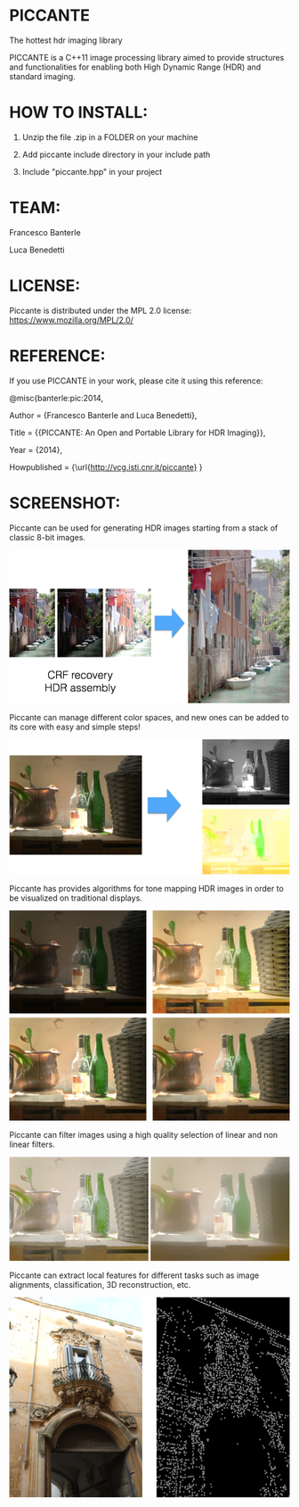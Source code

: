 PICCANTE
========

The hottest hdr imaging library

PICCANTE is a C++11 image processing library aimed to provide structures and functionalities for enabling both High Dynamic Range (HDR) and standard imaging.

HOW TO INSTALL:
===============

1) Unzip the file .zip in a FOLDER on your machine

2) Add piccante include directory in your include path

3) Include "piccante.hpp" in your project

TEAM:
=====

Francesco Banterle

Luca Benedetti

LICENSE:
========
Piccante is distributed under the MPL 2.0 license: https://www.mozilla.org/MPL/2.0/

REFERENCE:
==========

If you use PICCANTE in your work, please cite it using this reference:

@misc{banterle:pic:2014,

 Author = {Francesco Banterle and Luca Benedetti},

 Title = {{PICCANTE: An Open and Portable Library
          for HDR Imaging}},

 Year  = {2014},

 Howpublished = {\url{http://vcg.isti.cnr.it/piccante}
 }

SCREENSHOT:
===========
Piccante can be used for generating HDR images starting from a stack of classic 8-bit
images.

![HDR Generation](/screenshots/hdr_generation.png?raw=true "HDR Generation")

Piccante can manage different color spaces, and new ones can be added to its core with easy and simple steps!

![Color Spaces](/screenshots/color_spaces.png?raw=true "Color Spaces")

Piccante has provides algorithms for tone mapping HDR images in order to be visualized on traditional displays.

![Tone Mapping](/screenshots/tone_mapping.png?raw=true "Tone Mapping")

Piccante can filter images using a high quality selection of linear and non linear filters.

![Filtering](/screenshots/filtering.png?raw=true "Filtering")

Piccante can extract local features for different tasks such as image alignments, classification, 3D reconstruction, etc.

![Local Features](/screenshots/local_features.png?raw=true "Local Features")
